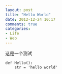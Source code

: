 ```yaml
---
layout: post
title: "Hello World"
date: 2012-12-24 10:17
comments: true
categories: 
- Life
- Web
---
```


这是一个测试

    def Hello():
        str = 'hello world'


